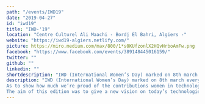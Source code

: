 ```yaml
---
path: "/events/IWD19"
date: "2019-04-27"
id: "iwd19"
title: "IWD-'19"
location: "Centre Culturel Ali Maachi - Bordj El Bahri, Algiers -"
website: "https://iwd19-algiers.netlify.com/"
picture: https://miro.medium.com/max/800/1*s0KUfzonlX2HQvHrboAmFw.png
facebook: "https://www.facebook.com/events/389148445016159/"
twitter: ""
github: ""
linkedin: ""
shortdescription: "IWD (International Women’s Day) marked on 8th march every year. An international day celebrating women’s economic, political and social achievements. The aim of this edition was to give a new vision on today’s technologies and evolve the algerian concepts and habits of the lean consumption in terms of technologies."
description: "IWD (International Women’s Day) marked on 8th march every year. An international day celebrating women’s economic, political and social achievements. 
As to show how much we’re proud of the contributions women in technology make across the industry, WTM Algiers like all WTM communities across the globe, as a part of the Women Techmakers program, celebrates this day every year.
The aim of this edition was to give a new vision on today’s technologies and evolve the algerian concepts and habits of the lean consumption in terms of technologies.Through series of inspiring conferences/talks and interesting workshops alongside a design thinking hackathon,  we could host more than 60% of women attendee."
---
```

